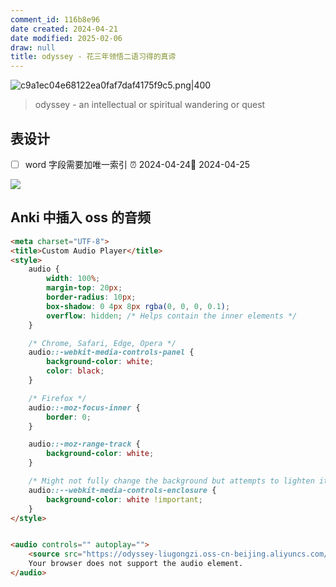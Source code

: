 ```yaml
---
comment_id: 116b8e96
date created: 2024-04-21
date modified: 2025-02-06
draw: null
title: odyssey - 花三年领悟二语习得的真谛
---
```

![c9a1ec04e68122ea0faf7daf4175f9c5.png|400](https://imagehosting4picgo.oss-cn-beijing.aliyuncs.com/imagehosting/fix-dir%2Fliuyishou%2Ftmp%2F2024%2F04%2F22%2F00-07-37-1835db2ac20f78f8a3f859bcd1fd4b57-c9a1ec04e68122ea0faf7daf4175f9c5-240236.png?x-oss-process=image/resize,l_400)

> odyssey - an intellectual or spiritual wandering or quest

<!-- more -->

## 表设计

- [ ] word 字段需要加唯一索引 ⏰ 2024-04-24📅 2024-04-25

![](https://imagehosting4picgo.oss-cn-beijing.aliyuncs.com/imagehosting/fix-dir%2Fpicgo%2Fpicgo-clipboard-images%2F2024%2F04%2F21%2F22-18-27-4b89d65204db38c122dc8bb9efb6a989-20240421221826-a8c757.png)

## Anki 中插入 oss 的音频

<audio src="audiofile.mp3" autoplay> Your browser does not support the audio element. </audio>

```html
<meta charset="UTF-8">
<title>Custom Audio Player</title>
<style>
    audio {
        width: 100%;
        margin-top: 20px;
        border-radius: 10px;
        box-shadow: 0 4px 8px rgba(0, 0, 0, 0.1);
        overflow: hidden; /* Helps contain the inner elements */
    }

    /* Chrome, Safari, Edge, Opera */
    audio::-webkit-media-controls-panel {
        background-color: white;
        color: black;
    }

    /* Firefox */
    audio::-moz-focus-inner {
        border: 0;
    }

    audio::-moz-range-track {
        background-color: white;
    }

    /* Might not fully change the background but attempts to lighten it */
    audio::--webkit-media-controls-enclosure {
        background-color: white !important;
    }
</style>


<audio controls="" autoplay="">
    <source src="https://odyssey-liugongzi.oss-cn-beijing.aliyuncs.com/Her%20(brilliant)%20idea%20solved%20the%20problem..mp3" type="audio/mpeg">
    Your browser does not support the audio element.
</audio>

```
